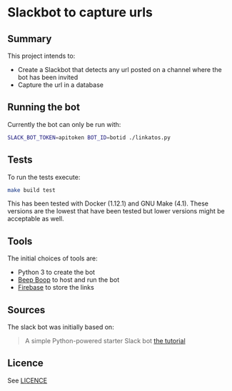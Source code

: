 # Slackbot to capture urls

## Summary

This project intends to:
  - Create a Slackbot that detects any url posted on a channel where
    the bot has been invited
  - Capture the url in a database


## Running the bot

Currently the bot can only be run with:
  ```sh
  SLACK_BOT_TOKEN=apitoken BOT_ID=botid ./linkatos.py
  ```

## Tests

To run the tests execute:

```sh
make build test
```

This has been tested with Docker (1.12.1) and GNU Make (4.1).
These versions are the lowest that have been tested but lower versions might be
acceptable as well.


## Tools

The initial choices of tools are:
  - Python 3 to create the bot
  - [Beep Boop](https://beepboophq.com) to host and run the bot
  - [Firebase](https://firebase.google.com) to store the links


## Sources

The slack bot was initially based on:
> A simple Python-powered starter Slack bot
> [the tutorial](https://www.fullstackpython.com/blog/build-first-slack-bot-python.html)

## Licence

See [LICENCE](https://github.com/iwi/linkatos/blob/master/LICENCE)
